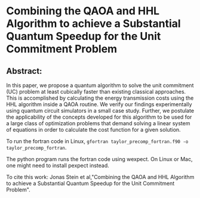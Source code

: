 # Combining the QAOA and HHL Algorithm to achieve a Substantial Quantum Speedup for the Unit Commitment Problem

## Abstract: 

In this paper, we propose a quantum algorithm to solve the unit commitment (UC) problem at least cubically faster than existing classical approaches. This is accomplished by calculating the energy transmission costs using the HHL algorithm inside a QAOA routine. We verify our findings experimentally using quantum circuit simulators in a small case study. Further, we postulate the applicability of the concepts developed for this algorithm to be used for a large class of optimization problems that demand solving a linear system of equations in order to calculate the cost function for a given solution.


To run the fortran code in Linux, `gfortran taylor_precomp_fortran.f90 -o taylor_precomp_fortran`.

The python program runs the fortran code using wexpect. On Linux or Mac, one might need to install pexpect instead.

To cite  this work:
Jonas Stein et al,"Combining the QAOA and HHL Algorithm to achieve a Substantial Quantum Speedup for the Unit Commitment Problem".
